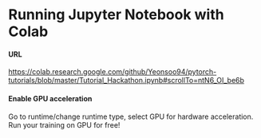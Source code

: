 # Running Jupyter Notebook with Colab

#### URL
https://colab.research.google.com/github/Yeonsoo94/pytorch-tutorials/blob/master/Tutorial_Hackathon.ipynb#scrollTo=ntN6_OI_be6b

#### Enable GPU acceleration

Go to runtime/change runtime type, select GPU for hardware acceleration. 
Run your training on GPU for free!
